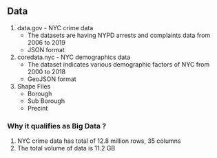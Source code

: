 ## Data
1. data.gov - NYC crime data
    - The datasets are having NYPD arrests and complaints data from 2006 to 2019
    - JSON format
2. coredata.nyc - NYC demographics data
    - The dataset indicates various demographic factors of NYC from 2000 to 2018 
    - GeoJSON format
3. Shape Files
    - Borough 
    - Sub Borough
    - Precint

### Why it qualifies as Big Data ?
1. NYC crime data has total of 12.8 million rows, 35 columns
2. The total volume of data is 11.2 GB



